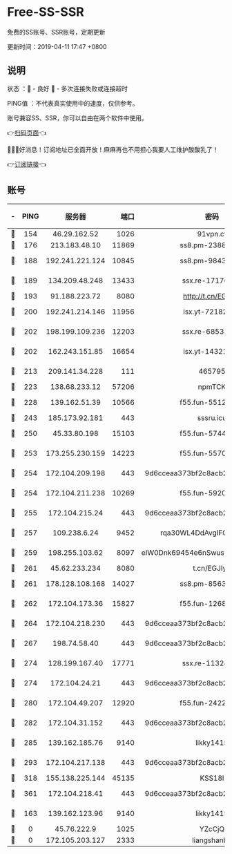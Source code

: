 # Free-SS-SSR

免费的SS账号、SSR账号，定期更新

更新时间：2019-04-11 17:47 +0800

## 说明

状态     ：🙂 - 良好 🙁 - 多次连接失败或连接超时

PING值   ：不代表真实使用中的速度，仅供参考。

账号兼容SS、SSR，你可以自由在两个软件中使用。

👉[扫码页面](https://liesauer.github.io/Free-SS-SSR/)👈

🎉🎉🎉好消息！订阅地址已全面开放！麻麻再也不用担心我要人工维护酸酸乳了！

👉[订阅链接](https://www.liesauer.net/yogurt/subscribe?ACCESS_TOKEN=DAYxR3mMaZAsaqUb)👈

## 账号

|-|PING|服务器|端口|密码|加密方式|区域|
|:----:|:----:|:-----:|-----:|:----:|:----:|:----:|
|🙂|154|46.29.162.52|1026|91vpn.cf|rc4-md5|RU|
|🙂|176|213.183.48.10|11869|ss8.pm-23880741|rc4-md5|RU|
|🙂|188|192.241.221.124|10845|ss8.pm-98432819|aes-256-cfb|US|
|🙂|189|134.209.48.248|13433|ssx.re-17176856|aes-256-cfb|US|
|🙂|193|91.188.223.72|8080|http://t.cn/EGJIyrl|rc4-md5|RU|
|🙂|200|192.241.214.146|11956|isx.yt-72182350|aes-256-cfb|US|
|🙂|202|198.199.109.236|12203|ssx.re-68533755|aes-256-cfb|US|
|🙂|202|162.243.151.85|16654|isx.yt-14321677|aes-256-cfb|US|
|🙂|213|209.141.34.228|111|465795|aes-256-cfb|US|
|🙂|223|138.68.233.12|57206|npmTCK|rc4-md5|US|
|🙂|228|139.162.51.39|10566|f55.fun-55124662|aes-256-cfb|SG|
|🙂|243|185.173.92.181|443|sssru.icu|rc4-md5|RU|
|🙂|250|45.33.80.198|15103|f55.fun-57444781|aes-256-cfb|US|
|🙂|253|173.255.230.159|14223|f55.fun-55707067|aes-256-cfb|US|
|🙂|254|172.104.209.198|443|9d6cceaa373bf2c8acb22e60b6a58be6|aes-256-cfb|US|
|🙂|254|172.104.211.238|10269|f55.fun-59209585|aes-256-cfb|US|
|🙂|255|172.104.215.24|443|9d6cceaa373bf2c8acb22e60b6a58be6|aes-256-cfb|US|
|🙂|257|109.238.6.24|9452|rqa30WL4DdAvgIFG6Fs3znzTa|aes-256-cfb|FR|
|🙂|259|198.255.103.62|8097|eIW0Dnk69454e6nSwuspv9DmS201tQ0D|aes-256-cfb|US|
|🙂|261|45.62.233.234|8080|t.cn/EGJIyrl|rc4-md5|CA|
|🙂|261|178.128.108.168|14027|ss8.pm-85636166|aes-256-cfb|SG|
|🙂|262|172.104.173.36|15827|f55.fun-12684352|aes-256-cfb|SG|
|🙂|264|172.104.218.230|443|9d6cceaa373bf2c8acb22e60b6a58be6|aes-256-cfb|US|
|🙂|267|198.74.58.40|443|9d6cceaa373bf2c8acb22e60b6a58be6|aes-256-cfb|US|
|🙂|274|128.199.167.40|17771|ssx.re-11324880|aes-256-cfb|SG|
|🙂|274|172.104.24.21|443|9d6cceaa373bf2c8acb22e60b6a58be6|aes-256-cfb|US|
|🙂|280|172.104.49.207|12920|f55.fun-24228907|aes-256-cfb|SG|
|🙂|282|172.104.31.152|443|9d6cceaa373bf2c8acb22e60b6a58be6|aes-256-cfb|US|
|🙂|285|139.162.185.76|9140|likky1415|aes-256-cfb|DE|
|🙂|293|172.104.217.138|443|9d6cceaa373bf2c8acb22e60b6a58be6|aes-256-cfb|US|
|🙂|318|155.138.225.144|45135|KSS18l|rc4-md5|US|
|🙂|361|172.104.218.41|443|9d6cceaa373bf2c8acb22e60b6a58be6|aes-256-cfb|US|
|🙂|163|139.162.123.96|9140|likky1415|aes-256-cfb|JP|
|🙁|0|45.76.222.9|1025|YZcCjQ|rc4-md5|JP|
|🙁|0|172.105.203.127|2333|liangshanbo|chacha20|JP|
